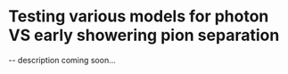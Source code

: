 # Testing various models for photon VS early showering pion separation

-- description coming soon...